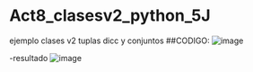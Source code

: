 # Act8_clasesv2_python_5J
ejemplo clases v2 tuplas dicc y conjuntos
##CODIGO:
![image](https://github.com/user-attachments/assets/7beb243a-ab05-4297-82ce-ae3b09f2f68e)

-resultado
![image](https://github.com/user-attachments/assets/00532bf2-df56-4d49-8a4c-c6676c4243bf)



